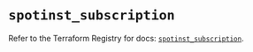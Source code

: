 # `spotinst_subscription`

Refer to the Terraform Registry for docs: [`spotinst_subscription`](https://registry.terraform.io/providers/spotinst/spotinst/1.224.0/docs/resources/subscription).
